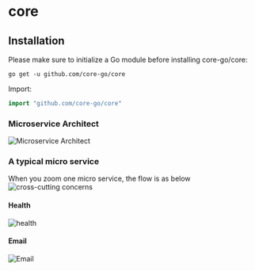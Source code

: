# core
## Installation
Please make sure to initialize a Go module before installing core-go/core:

```shell
go get -u github.com/core-go/core
```

Import:
```go
import "github.com/core-go/core"
```

### Microservice Architect
![Microservice Architect](https://cdn-images-1.medium.com/max/800/1*vKeePO_UC73i7tfymSmYNA.png)

### A typical micro service
When you zoom one micro service, the flow is as below
![cross-cutting concerns](https://cdn-images-1.medium.com/max/800/1*y088T4NoJNrL9sqrKeSyqw.png)

#### Health
![health](https://cdn-images-1.medium.com/max/800/1*wiWnkgzUoSgJT9QUXfzI8A.png)

#### Email
![Email](https://cdn-images-1.medium.com/max/800/1*-lHjxr5ZMkKcLiatgv6G1g.png)
